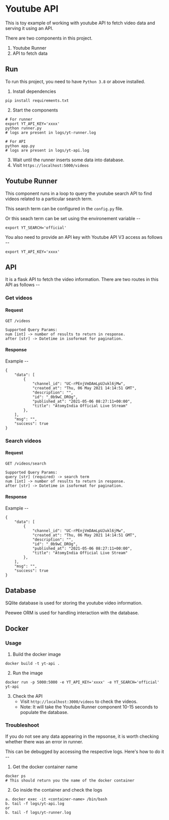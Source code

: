 # Youtube API

This is toy example of working with youtube API to fetch video data
and serving it using an API.

There are two components in this project.
1. Youtube Runner
2. API to fetch data

## Run

To run this project, you need to have `Python 3.8` or above installed.

1. Install dependencies
```
pip install requirements.txt
```

2. Start the components
```
# For runner
export YT_API_KEY='xxxx'
python runner.py
# logs are present in logs/yt-runner.log

# For API
python app.py
# logs are present in logs/yt-api.log
```

3. Wait until the runner inserts some data into database.
4. Visit `https://localhost:5000/videos`

## Youtube Runner

This component runs in a loop to query the youtube search API to find videos
related to a particular search term.

This search term can be configured in the `config.py` file.

Or this seach term can be set using the environement variable --
```
export YT_SEARCH='official'
```

You also need to provide an API key with Youtube API V3 access as follows --
```
export YT_API_KEY='xxxx'
```

## API

It is a flask API to fetch the video information. There are two routes in this API as follows --

### Get videos

#### Request
```
GET /videos

Supported Query Params:
num [int] -> number of results to return in response.
after [str] -> Datetime in isoformat for pagination.
```

#### Response

Example --
```
{
    "data": [
        {
            "channel_id": "UC-rPEnjVmDAmLpUJukl6jMw",
            "created_at": "Thu, 06 May 2021 14:14:51 GMT",
            "description": "",
            "id": "_0b9wC_DROg",
            "published_at": "2021-05-06 08:27:11+00:00",
            "title": "AtomyIndia Official Live Stream"
        },
    ],
    "msg": "",
    "success": true
}
```

### Search videos

#### Request
```
GET /videos/search

Supported Query Params:
query [str] (required) -> search term
num [int] -> number of results to return in response.
after [str] -> Datetime in isoformat for pagination.
```

#### Response

Example --
```
{
    "data": [
        {
            "channel_id": "UC-rPEnjVmDAmLpUJukl6jMw",
            "created_at": "Thu, 06 May 2021 14:14:51 GMT",
            "description": "",
            "id": "_0b9wC_DROg",
            "published_at": "2021-05-06 08:27:11+00:00",
            "title": "AtomyIndia Official Live Stream"
        },
    ],
    "msg": "",
    "success": true
}
```

## Database

SQlite database is used for storing the youtube video information.

Peewee ORM is used for handling interaction with the database.

## Docker

### Usage

1. Build the docker image
```
docker build -t yt-api .
```

2. Run the image
```
docker run -p 5000:5000 -e YT_API_KEY='xxxx' -e YT_SEARCH='official' yt-api
```

3. Check the API
   - Visit `http://localhost:3000/videos` to check the videos.
   - Note: It will take the Youtube Runner component 10-15 seconds to populate the database.

### Troubleshoot

If you do not see any data appearing in the repsonse, it is worth checking whether there was an error in runner.

This can be debugged by accessing the respective logs. Here's how to do it --

1. Get the docker container name
```
docker ps
# This should return you the name of the docker container
```

2. Go inside the container and check the logs
```
a. docker exec -it <container-name> /bin/bash
b. tail -f logs/yt-api.log
or
b. tail -f logs/yt-runner.log
```
